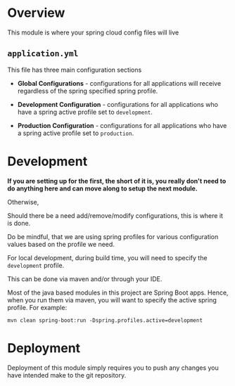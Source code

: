 # Overview

This module is where your spring cloud config files will live

## __`application.yml`__

This file has three main configuration sections
* __Global Configurations__ - configurations for all applications will receive regardless of the spring
specified spring profile.

* __Development Configuration__ - configurations for all applications who have a spring active profile
set to `development`.

* __Production Configuration__ - configurations for all applications who have a spring active profile
set to `production`.

# Development

__If you are setting up for the first, the short of it is, you really don't need to do anything here
and can move along to setup the next module.__

Otherwise,

Should there be a need add/remove/modify configurations, this is where it is done.

Do be mindful, that we are using spring profiles for various configuration values based on
the profile we need. 

For local development, during build time, you will need to specify the `development` profile.

This can be done via maven and/or through your IDE.

Most of the java based modules in this project are Spring Boot apps. Hence, when you run them via
maven, you will want to specify the active spring profile. For example:

`mvn clean spring-boot:run -Dspring.profiles.active=development`

# Deployment

Deployment of this module simply requires you to push any changes you have intended make to the
git repository.
